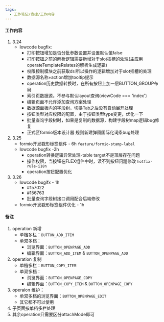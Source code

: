 ```yaml
---
tags:
  - 工作笔记/鼎捷/工作内容
---
```

#### 工作内容

1. 3.24
	- lowcode bugfix:
		- 打印按钮增加是否分批参数设置并设置默认值false
		- 打印按钮之前的解析逻辑需要新增对于slot插槽的处理(主应用operateTemplateRelates的解析生成逻辑)
		- 权限控制模块之前获取dsl所以操作的逻辑增加对于slot插槽的处理
		- 数据源名称+action增加tooltip提示
		- operation历史数据转换时，在所有按钮上加一层BUTTON_GROUP布局
		- 索引页数据源，不参与默认layout查询(viewCode === 'index')
		- 编辑页面不允许添加查询方案处理
		- 数据源面板内的字段树，切换Tab之后没有自动展开处理
		- 按钮类型对应权限的配置，由于按钮类型type变更，优化一下
		- 批量查询字段树时，如果是复制的数据源，构建字段树map逻辑bug修复
		- 正式区formio版本设计器 规则新建弹窗国际化词条bug处理
2. 3.25
	- formio开发戳形标签组件 - 6h `feature/formio-stamp-label`
	- lowcode bugfix -2h
		- operation转换逻辑异常处理-table target不是顶层存在问题
		- 操作权限，当按钮在FLEX组件中时，读不到按钮问题修改 `hotfix-rule-i18n`
		- operation按钮配置优化
3. 3.26
	- lowcode bugifx - 1h
		- #157022
		- #156763
		- 批量查询字段树接口调用配合后端修改
	- formio开发戳形标签组件优化 - 1h


#### 备注
1. operation 新增
	- 单档多栏：`BUTTON_ADD_ITEM`
	- 单双多档：
		- 浏览界面：`BUTTON_OPENPAGE_ADD`
		- 编辑界面：`BUTTON_ADD_ITEM` & `BUTTON_OPENPAGE_ADD`
2. operation 复制
	- 单档多栏：`BUTTON_COPY_ITEM`
	- 单双多档：
		- 浏览界面：`BUTTON_OPENPAGE_COPY`
		- 编辑界面：`BUTTON_COPY_ITEM` & `BUTTON_OPENPAGE_COPY`
3. operaion 维护：
	- 单双多档的浏览界面：`BUTTON_OPENPAGE_EDIT`
	- 其它都不可以使用
4. 子页面按单档多栏处理
5. 其余operation只需要区分attachMode即可